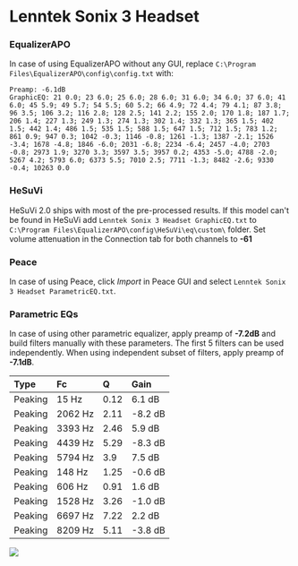 # Lenntek Sonix 3 Headset

### EqualizerAPO
In case of using EqualizerAPO without any GUI, replace `C:\Program Files\EqualizerAPO\config\config.txt`
with:
```
Preamp: -6.1dB
GraphicEQ: 21 0.0; 23 6.0; 25 6.0; 28 6.0; 31 6.0; 34 6.0; 37 6.0; 41 6.0; 45 5.9; 49 5.7; 54 5.5; 60 5.2; 66 4.9; 72 4.4; 79 4.1; 87 3.8; 96 3.5; 106 3.2; 116 2.8; 128 2.5; 141 2.2; 155 2.0; 170 1.8; 187 1.7; 206 1.4; 227 1.3; 249 1.3; 274 1.3; 302 1.4; 332 1.3; 365 1.5; 402 1.5; 442 1.4; 486 1.5; 535 1.5; 588 1.5; 647 1.5; 712 1.5; 783 1.2; 861 0.9; 947 0.3; 1042 -0.3; 1146 -0.8; 1261 -1.3; 1387 -2.1; 1526 -3.4; 1678 -4.8; 1846 -6.0; 2031 -6.8; 2234 -6.4; 2457 -4.0; 2703 -0.8; 2973 1.9; 3270 3.3; 3597 3.5; 3957 0.2; 4353 -5.0; 4788 -2.0; 5267 4.2; 5793 6.0; 6373 5.5; 7010 2.5; 7711 -1.3; 8482 -2.6; 9330 -0.4; 10263 0.0
```

### HeSuVi
HeSuVi 2.0 ships with most of the pre-processed results. If this model can't be found in HeSuVi add
`Lenntek Sonix 3 Headset GraphicEQ.txt` to `C:\Program Files\EqualizerAPO\config\HeSuVi\eq\custom\` folder.
Set volume attenuation in the Connection tab for both channels to **-61**

### Peace
In case of using Peace, click *Import* in Peace GUI and select `Lenntek Sonix 3 Headset ParametricEQ.txt`.

### Parametric EQs
In case of using other parametric equalizer, apply preamp of **-7.2dB** and build filters manually
with these parameters. The first 5 filters can be used independently.
When using independent subset of filters, apply preamp of **-7.1dB**.

| Type    | Fc      |    Q | Gain    |
|:--------|:--------|:-----|:--------|
| Peaking | 15 Hz   | 0.12 | 6.1 dB  |
| Peaking | 2062 Hz | 2.11 | -8.2 dB |
| Peaking | 3393 Hz | 2.46 | 5.9 dB  |
| Peaking | 4439 Hz | 5.29 | -8.3 dB |
| Peaking | 5794 Hz | 3.9  | 7.5 dB  |
| Peaking | 148 Hz  | 1.25 | -0.6 dB |
| Peaking | 606 Hz  | 0.91 | 1.6 dB  |
| Peaking | 1528 Hz | 3.26 | -1.0 dB |
| Peaking | 6697 Hz | 7.22 | 2.2 dB  |
| Peaking | 8209 Hz | 5.11 | -3.8 dB |

![](https://raw.githubusercontent.com/jaakkopasanen/AutoEq/master/results/headphonecom/sbaf-serious/Lenntek%20Sonix%203%20Headset/Lenntek%20Sonix%203%20Headset.png)